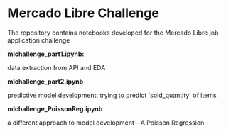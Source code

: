 # Mercado Libre Challenge

The repository contains notebooks developed for the Mercado Libre job application challenge

**mlchallenge_part1.ipynb:**

data extraction from API and EDA

**mlchallenge_part2.ipynb**

predictive model development: trying to predict 'sold_quantity' of items 

**mlchallenge_PoissonReg.ipynb**

a different approach to model development - A Poisson Regression
